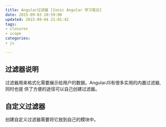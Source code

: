 ```yaml
---
title: Angular过滤器 [Ionic Angular 学习笔记]
date: 2015-09-03 20:59:00
updated: 2015-09-04 21:01:42
tags: 
- closures
- scope
categories: 
- js

---
```

## 过滤器说明

过滤器用来格式化需要展示给用户的数据。AngularJS有很多实用的内置过滤器,同时也提 供了方便的途径可以自己创建过滤器。

## 自定义过滤器

创建自定义过滤器需要将它放到自己的模块中。


<!--more-->

